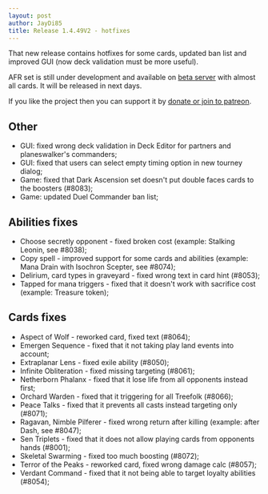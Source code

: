 ```yaml
---
layout: post
author: JayDi85
title: Release 1.4.49V2 - hotfixes
---
```

That new release contains hotfixes for some cards, updated ban list 
and improved GUI (now deck validation must be more useful).

AFR set is still under development and available on [beta server](http://xmage.today/) with almost all cards. It will be released in next days.

If you like the project then you can support it by [donate or join to patreon](http://xmage.today/#donate).

## Other
* GUI: fixed wrong deck validation in Deck Editor for partners and planeswalker's commanders;
* GUI: fixed that users can select empty timing option in new tourney dialog;
* Game: fixed that Dark Ascension set doesn't put double faces cards to the boosters (#8083);
* Game: updated Duel Commander ban list;

## Abilities fixes
* Choose secretly opponent - fixed broken cost (example: Stalking Leonin, see #8038);
* Copy spell - improved support for some cards and abilities (example: Mana Drain with Isochron Scepter, see #8074);
* Delirium, card types in graveyard - fixed wrong text in card hint (#8053);
* Tapped for mana triggers - fixed that it doesn't work with sacrifice cost (example: Treasure token);

## Cards fixes
* Aspect of Wolf - reworked card, fixed text (#8064);
* Emergen Sequence - fixed that it not taking play land events into account;
* Extraplanar Lens - fixed exile ability (#8050);
* Infinite Obliteration - fixed missing targeting (#8061);
* Netherborn Phalanx - fixed that it lose life from all opponents instead first;
* Orchard Warden - fixed that it triggering for all Treefolk (#8066);
* Peace Talks - fixed that it prevents all casts instead targeting only (#8071);
* Ragavan, Nimble Pilferer - fixed wrong return after killing (example: after Dash, see #8047);
* Sen Triplets - fixed that it does not allow playing cards from opponents hands (#8001);
* Skeletal Swarming - fixed too much boosting (#8072);
* Terror of the Peaks - reworked card, fixed wrong damage calc (#8057);
* Verdant Command - fixed that it not being able to target loyalty abilities (#8054);